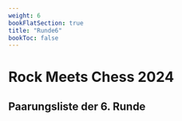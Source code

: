 ```yaml
---
weight: 6
bookFlatSection: true
title: "Runde6"
bookToc: false
---
```


# Rock Meets Chess 2024

## Paarungsliste der 6. Runde

